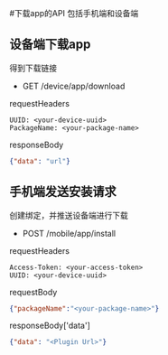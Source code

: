 #下载app的API
包括手机端和设备端

## 设备端下载app
得到下载链接

* GET /device/app/download

requestHeaders
```
UUID: <your-device-uuid>
PackageName: <your-package-name>
```

responseBody
```json
{"data": "url"}
```

## 手机端发送安装请求
创建绑定，并推送设备端进行下载

* POST /mobile/app/install

requestHeaders
```
Access-Token: <your-access-token>
UUID: <your-device-uuid>
```

requestBody
```json
{"packageName":"<your-package-name>"}
```

responseBody['data']
```json
{"data": "<Plugin Url>"}
```
